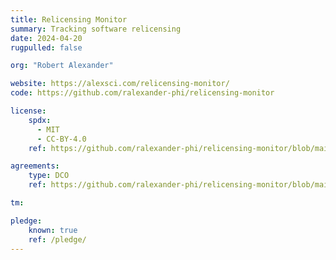 ```yaml
---
title: Relicensing Monitor
summary: Tracking software relicensing
date: 2024-04-20
rugpulled: false

org: "Robert Alexander"

website: https://alexsci.com/relicensing-monitor/
code: https://github.com/ralexander-phi/relicensing-monitor

license:
    spdx:
      - MIT
      - CC-BY-4.0
    ref: https://github.com/ralexander-phi/relicensing-monitor/blob/main/README.md

agreements:
    type: DCO
    ref: https://github.com/ralexander-phi/relicensing-monitor/blob/main/CONTRIBUTING.md#dco-sign-off

tm:

pledge:
    known: true
    ref: /pledge/
---
```

